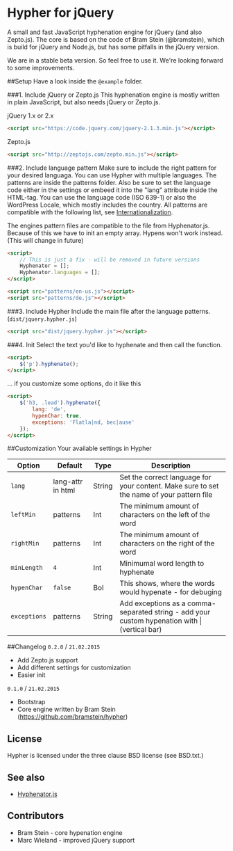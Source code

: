 # Hypher for jQuery

A small and fast JavaScript hyphenation engine for jQuery (and also Zepto.js).
The core is based on the code of Bram Stein (@bramstein), which is build for jQuery and Node.js, but has some pitfalls in the jQuery version.

We are in a stable beta version. So feel free to use it. We're looking forward to some improvements.

##Setup
Have a look inside the `@example` folder.

###1. Include jQuery or Zepto.js
This hyphenation engine is mostly written in plain JavaScript, but also needs jQuery or Zepto.js.

jQuery 1.x or 2.x
``` html
<script src="https://code.jquery.com/jquery-2.1.3.min.js"></script>
```
Zepto.js
``` html
<script src="http://zeptojs.com/zepto.min.js"></script>
```

###2. Include language pattern
Make sure to include the right pattern for your desired languaga. You can use Hypher with multiple languages.
The patterns are inside the patterns folder. Also be sure to set the language code either in the settings or embeed it into the "lang" attribute inside the HTML-tag.
You can use the language code (ISO 639-1) or also the WordPress Locale, which mostly includes the country. All patterns are compatible with the following list, see [Internationalization](http://wpcentral.io/internationalization/).

The engines pattern files are compatible to the file from Hyphenator.js. Because of this we have to init an empty array. Hypens won't work instead.(This will change in future)
``` html
<script>
    // This is just a fix - will be removed in future versions
    Hyphenator = [];
    Hyphenator.languages = [];
</script>

<script src="patterns/en-us.js"></script>
<script src="patterns/de.js"></script>
```

###3. Include Hypher
Include the main file after the language patterns. (`dist/jquery.hypher.js`)
``` html
<script src="dist/jquery.hypher.js"></script>
```

###4. Init
Select the text you'd like to hyphenate and then call the function.
``` html
<script>
    $('p').hyphenate();
</script>
```

… if you customize some options, do it like this

``` html
<script>
    $('h3, .lead').hyphenate({
        lang: 'de',
        hypenChar: true,
        exceptions: 'Flatla|nd, bec|ause'
    });
</script>
```

##Customization
Your available settings in Hypher

| Option | Default | Type | Description
|--------|---------|------|------------
| `lang` | lang-attr in html | String | Set the correct language for your content. Make sure to set the name of your pattern file
| `leftMin` | patterns | Int | The minimum amount of characters on the left of the word
| `rightMin` | patterns | Int | The minimum amount of characters on the right of the word
| `minLength` | `4` | Int | Minimumal word length to hyphenate
| `hypenChar` | `false` | Bol | This shows, where the words would hypenate - for debuging
| `exceptions` | patterns | String | Add exceptions as a comma-separated string - add your custom hypenation with &#124; (vertical bar)

##Changelog
`0.2.0` / `21.02.2015`
- Add Zepto.js support
- Add different settings for customization
- Easier init

`0.1.0` / `21.02.2015`
- Bootstrap
- Core engine written by Bram Stein (https://github.com/bramstein/hypher)

## License
Hypher is licensed under the three clause BSD license (see BSD.txt.)

## See also
* [Hyphenator.js](http://code.google.com/p/hyphenator/)

## Contributors
* Bram Stein - core hypenation engine
* Marc Wieland - improved jQuery support